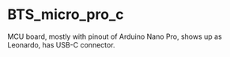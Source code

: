# BTS_micro_pro_c
MCU board, mostly with pinout of Arduino Nano Pro, shows up as Leonardo, has USB-C connector.
